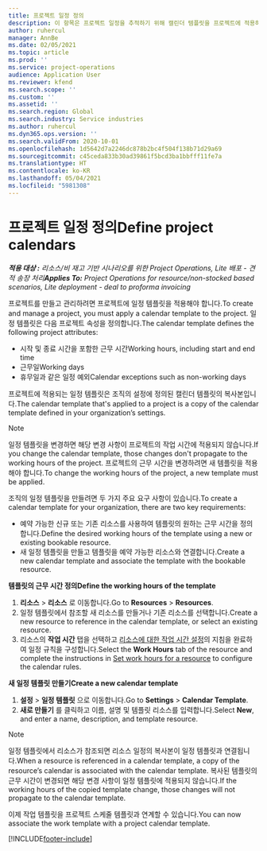 ```yaml
---
title: 프로젝트 일정 정의
description: 이 항목은 프로젝트 일정을 추적하기 위해 캘린더 템플릿을 프로젝트에 적용하는 방법에 대한 정보를 제공합니다.
author: ruhercul
manager: AnnBe
ms.date: 02/05/2021
ms.topic: article
ms.prod: ''
ms.service: project-operations
audience: Application User
ms.reviewer: kfend
ms.search.scope: ''
ms.custom: ''
ms.assetid: ''
ms.search.region: Global
ms.search.industry: Service industries
ms.author: ruhercul
ms.dyn365.ops.version: ''
ms.search.validFrom: 2020-10-01
ms.openlocfilehash: 1d5642d7a2246dc878b2bc4f504f138b71d29a69
ms.sourcegitcommit: c45ceda833b30ad39861f5bcd3ba1bbfff11fe7a
ms.translationtype: HT
ms.contentlocale: ko-KR
ms.lasthandoff: 05/04/2021
ms.locfileid: "5981308"
---
```

# <a name="define-project-calendars"></a><span data-ttu-id="7eba4-103">프로젝트 일정 정의</span><span class="sxs-lookup"><span data-stu-id="7eba4-103">Define project calendars</span></span>

<span data-ttu-id="7eba4-104">_**적용 대상 :** 리소스/비 재고 기반 시나리오를 위한 Project Operations, Lite 배포 - 견적 송장 처리_</span><span class="sxs-lookup"><span data-stu-id="7eba4-104">_**Applies To:** Project Operations for resource/non-stocked based scenarios, Lite deployment - deal to proforma invoicing_</span></span>

<span data-ttu-id="7eba4-105">프로젝트를 만들고 관리하려면 프로젝트에 일정 템플릿을 적용해야 합니다.</span><span class="sxs-lookup"><span data-stu-id="7eba4-105">To create and manage a project, you must apply a calendar template to the project.</span></span> <span data-ttu-id="7eba4-106">일정 템플릿은 다음 프로젝트 속성을 정의합니다.</span><span class="sxs-lookup"><span data-stu-id="7eba4-106">The calendar template defines the following project attributes:</span></span>

- <span data-ttu-id="7eba4-107">시작 및 종료 시간을 포함한 근무 시간</span><span class="sxs-lookup"><span data-stu-id="7eba4-107">Working hours, including start and end time</span></span>
- <span data-ttu-id="7eba4-108">근무일</span><span class="sxs-lookup"><span data-stu-id="7eba4-108">Working days</span></span>
- <span data-ttu-id="7eba4-109">휴무일과 같은 일정 예외</span><span class="sxs-lookup"><span data-stu-id="7eba4-109">Calendar exceptions such as non-working days</span></span>

<span data-ttu-id="7eba4-110">프로젝트에 적용되는 일정 템플릿은 조직의 설정에 정의된 캘린더 템플릿의 복사본입니다.</span><span class="sxs-lookup"><span data-stu-id="7eba4-110">The calendar template that's applied to a project is a copy of the calendar template defined in your organization’s settings.</span></span>

> [!NOTE]
> <span data-ttu-id="7eba4-111">일정 템플릿을 변경하면 해당 변경 사항이 프로젝트의 작업 시간에 적용되지 않습니다.</span><span class="sxs-lookup"><span data-stu-id="7eba4-111">If you change the calendar template, those changes don't propagate to the working hours of the project.</span></span> <span data-ttu-id="7eba4-112">프로젝트의 근무 시간을 변경하려면 새 템플릿을 적용해야 합니다.</span><span class="sxs-lookup"><span data-stu-id="7eba4-112">To change the working hours of the project, a new template must be applied.</span></span>

<span data-ttu-id="7eba4-113">조직의 일정 템플릿을 만들려면 두 가지 주요 요구 사항이 있습니다.</span><span class="sxs-lookup"><span data-stu-id="7eba4-113">To create a calendar template for your organization, there are two key requirements:</span></span>

- <span data-ttu-id="7eba4-114">예약 가능한 신규 또는 기존 리소스를 사용하여 템플릿의 원하는 근무 시간을 정의합니다.</span><span class="sxs-lookup"><span data-stu-id="7eba4-114">Define the desired working hours of the template using a new or existing bookable resource.</span></span>
- <span data-ttu-id="7eba4-115">새 일정 템플릿을 만들고 템플릿을 예약 가능한 리소스와 연결합니다.</span><span class="sxs-lookup"><span data-stu-id="7eba4-115">Create a new calendar template and associate the template with the bookable resource.</span></span>

<span data-ttu-id="7eba4-116">**템플릿의 근무 시간 정의**</span><span class="sxs-lookup"><span data-stu-id="7eba4-116">**Define the working hours of the template**</span></span>

1. <span data-ttu-id="7eba4-117">**리소스** \> **리소스** 로 이동합니다.</span><span class="sxs-lookup"><span data-stu-id="7eba4-117">Go to **Resources** \> **Resources**.</span></span>
2. <span data-ttu-id="7eba4-118">일정 템플릿에서 참조할 새 리소스를 만들거나 기존 리소스를 선택합니다.</span><span class="sxs-lookup"><span data-stu-id="7eba4-118">Create a new resource to reference in the calendar template, or select an existing resource.</span></span>
3. <span data-ttu-id="7eba4-119">리소스의 **작업 시간** 탭을 선택하고 [리소스에 대한 작업 시간 설정](https://docs.microsoft.com/dynamics365/field-service/set-work-hours-resource)의 지침을 완료하여 일정 규칙을 구성합니다.</span><span class="sxs-lookup"><span data-stu-id="7eba4-119">Select the **Work Hours** tab of the resource and complete the instructions in [Set work hours for a resource](https://docs.microsoft.com/dynamics365/field-service/set-work-hours-resource) to configure the calendar rules.</span></span>

<span data-ttu-id="7eba4-120">**새 일정 템플릿 만들기**</span><span class="sxs-lookup"><span data-stu-id="7eba4-120">**Create a new calendar template**</span></span>

1. <span data-ttu-id="7eba4-121">**설정** \> **일정 템플릿** 으로 이동합니다.</span><span class="sxs-lookup"><span data-stu-id="7eba4-121">Go to **Settings** \> **Calendar Template**.</span></span>
2. <span data-ttu-id="7eba4-122">**새로 만들기** 를 클릭하고 이름, 설명 및 템플릿 리소스를 입력합니다.</span><span class="sxs-lookup"><span data-stu-id="7eba4-122">Select **New**, and enter a name, description, and template resource.</span></span>

> [!NOTE]
> <span data-ttu-id="7eba4-123">일정 템플릿에서 리소스가 참조되면 리소스 일정의 복사본이 일정 템플릿과 연결됩니다.</span><span class="sxs-lookup"><span data-stu-id="7eba4-123">When a resource is referenced in a calendar template, a copy of the resource’s calendar is associated with the calendar template.</span></span> <span data-ttu-id="7eba4-124">복사된 템플릿의 근무 시간이 변경되면 해당 변경 사항이 일정 템플릿에 적용되지 않습니다.</span><span class="sxs-lookup"><span data-stu-id="7eba4-124">If the working hours of the copied template change, those changes will not propagate to the calendar template.</span></span>

<span data-ttu-id="7eba4-125">이제 작업 템플릿을 프로젝트 스케줄 템플릿과 연계할 수 있습니다.</span><span class="sxs-lookup"><span data-stu-id="7eba4-125">You can now associate the work template with a project calendar template.</span></span>


[!INCLUDE[footer-include](../includes/footer-banner.md)]

